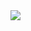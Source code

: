 <a href="https://portal.azure.com/#create/Microsoft.Template/uri/https%3A%2F%2Fraw.githubusercontent.com%2Fdewanymca%2Facr_purge%2Fmain%2Fazuredeploy1.json" target="_blank">
  <img src="https://aka.ms/deploytoazurebutton"/>
</a>
